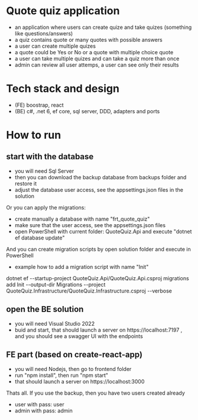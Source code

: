 # Quote quiz application
- an application where users can create quize and take quizes (something like questions/answers)
- a quiz contains quote or many quotes with possible answers
- a user can create multiple quizes
- a quote could be Yes or No or a quote with multiple choice quote
- a user can take multiple quizes and can take a quiz more than once
- admin can review all user attemps, a user can see only their results

# Tech stack and design
- (FE) boostrap, react
- (BE) c#, .net 6, ef core, sql server, DDD, adapters and ports

# How to run
## start with the database
- you will need Sql Server
- then you can download the backup database from backups folder and restore it
- adjust the database user access, see the appsettings.json files in the solution

Or you can apply the migrations:
- create manually a database with name "frt_quote_quiz"
- make sure that the user access, see the appsettings.json files
- open PowerShell with current folder: QuoteQuiz.Api and execute "dotnet ef database update"

And you can create migration scripts by open solution folder and execute in PowerShell 
- example how to add a migration script with name "Init"

dotnet ef --startup-project QuoteQuiz.Api/QuoteQuiz.Api.csproj migrations add Init --output-dir Migrations --project QuoteQuiz.Infrastructure/QuoteQuiz.Infrastructure.csproj --verbose

## open the BE solution
- you will need Visual Studio 2022
- buid and start, that should launch a server on https://localhost:7197 ,
and you should see a swagger UI with the endpoints

## FE part (based on create-react-app)
- you will need Nodejs, then go to frontend folder
- run "npm install", then run "npm start"
- that should launch a server on https://localhost:3000

Thats all. If you use the backup, then you have two users created already
- user with pass: user
- admin with pass: admin 
  
 
